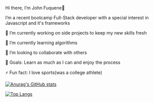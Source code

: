 Hi there, I’m John Fuquene👋


I’m a recent bootcamp Full-Stack developer with a special interest in Javascript and it's frameworks

🔭 I’m currently working on side projects to keep my new skills fresh


🌱 I’m currently learning algorithms


👯 I’m looking to collaborate with others


🥅 Goals: Learn as much as I can and enjoy the process


⚡ Fun fact: I love sports(was a college athlete)

[![Anurag's GitHub stats](https://github-readme-stats.vercel.app/api?username=jfuquene)](https://github.com/jfuquene/github-readme-stats)

[![Top Langs](https://github-readme-stats.vercel.app/api/top-langs/?username=jfuquene&langs_count=8&layout=compact)](https://github.com/jfuquene/github-readme-stats)

